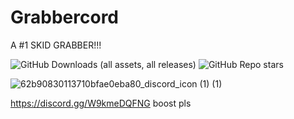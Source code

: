 # Grabbercord
A #1 SKID GRABBER!!!

![GitHub Downloads (all assets, all releases)](https://img.shields.io/github/downloads/capped-uwu/Grabbercord/total?color=8697611)
![GitHub Repo stars](https://img.shields.io/github/stars/capped-uwu/Grabbercord?style=plastic&color=8697611)


![62b90830113710bfae0eba80_discord_icon (1) (1)](https://github.com/capped-uwu/Grabbercord/assets/166282207/08b7720d-7ddd-4108-b312-68419471a549)

https://discord.gg/W9kmeDQFNG
boost pls
